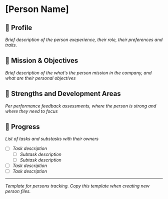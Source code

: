 # [Person Name]

## 👤 Profile
*Brief description of the person exeperience, their role, their preferences and traits.*


## 🎯 Mission & Objectives
*Brief description of the what's the person mission in the company, and what are their personal objectives*


## 💪 Strengths and Development Areas
*Per performance feedback assessments, where the person is strong and where they need to focus*


## 🚧 Progress
*List of tasks and substasks with their owners*

- [ ] *Task description*
    - [ ] *Subtask description*
    - [ ] *Subtask description*
- [ ] *Task description*
- [ ] *Task description*

---
*Template for persons tracking. Copy this template when creating new person files.* 